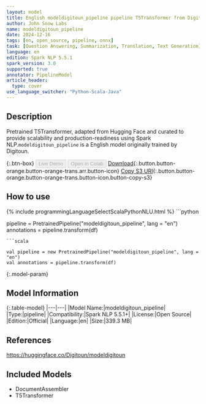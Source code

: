 ```yaml
---
layout: model
title: English modeldigitoun_pipeline pipeline T5Transformer from Digitoun
author: John Snow Labs
name: modeldigitoun_pipeline
date: 2024-12-16
tags: [en, open_source, pipeline, onnx]
task: [Question Answering, Summarization, Translation, Text Generation]
language: en
edition: Spark NLP 5.5.1
spark_version: 3.0
supported: true
annotator: PipelineModel
article_header:
  type: cover
use_language_switcher: "Python-Scala-Java"
---
```


## Description

Pretrained T5Transformer, adapted from Hugging Face and curated to provide scalability and production-readiness using Spark NLP.`modeldigitoun_pipeline` is a English model originally trained by Digitoun.

{:.btn-box}
<button class="button button-orange" disabled>Live Demo</button>
<button class="button button-orange" disabled>Open in Colab</button>
[Download](https://s3.amazonaws.com/auxdata.johnsnowlabs.com/public/models/modeldigitoun_pipeline_en_5.5.1_3.0_1734327453600.zip){:.button.button-orange.button-orange-trans.arr.button-icon}
[Copy S3 URI](s3://auxdata.johnsnowlabs.com/public/models/modeldigitoun_pipeline_en_5.5.1_3.0_1734327453600.zip){:.button.button-orange.button-orange-trans.button-icon.button-copy-s3}

## How to use



<div class="tabs-box" markdown="1">
{% include programmingLanguageSelectScalaPythonNLU.html %}
```python

pipeline = PretrainedPipeline("modeldigitoun_pipeline", lang = "en")
annotations =  pipeline.transform(df)   

```
```scala

val pipeline = new PretrainedPipeline("modeldigitoun_pipeline", lang = "en")
val annotations = pipeline.transform(df)

```
</div>

{:.model-param}
## Model Information

{:.table-model}
|---|---|
|Model Name:|modeldigitoun_pipeline|
|Type:|pipeline|
|Compatibility:|Spark NLP 5.5.1+|
|License:|Open Source|
|Edition:|Official|
|Language:|en|
|Size:|339.3 MB|

## References

https://huggingface.co/Digitoun/modeldigitoun

## Included Models

- DocumentAssembler
- T5Transformer